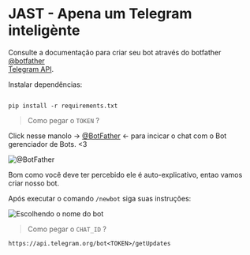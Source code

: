 # JAST - Apena um Telegram inteligènte

Consulte a documentação para criar seu bot através do botfather 
<br />
[@botfather](https://t.me/botfather) 
<br />
[Telegram API](https://core.telegram.org/api).

Instalar dependências:

```

pip install -r requirements.txt

```

> 
> Como pegar o `TOKEN` ?
> 

Click nesse manolo -> [@BotFather](https://telegram.me/botfather) <- para incicar o chat com o Bot gerenciador de Bots. <3

![@BotFather](http://i.imgur.com/vYqkBH2.png)

Bom como você deve ter percebido ele é auto-explicativo, entao vamos criar nosso bot.

Após executar o comando `/newbot` siga suas instruções:

![Escolhendo o nome do bot](http://i.imgur.com/tcTfVqo.png)


> 
> Como pegar o `CHAT_ID` ?
> 

```
https://api.telegram.org/bot<TOKEN>/getUpdates

```


